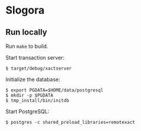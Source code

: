 # Slogora

## Run locally

Run `make` to build.

Start transaction server:

```
$ target/debug/xactserver
```

Initialize the database:

```
$ export PGDATA=$HOME/data/postgresql
$ mkdir -p $PGDATA
$ tmp_install/bin/initdb
```

Start PostgreSQL:

```
$ postgres -c shared_preload_libraries=remotexact
```

